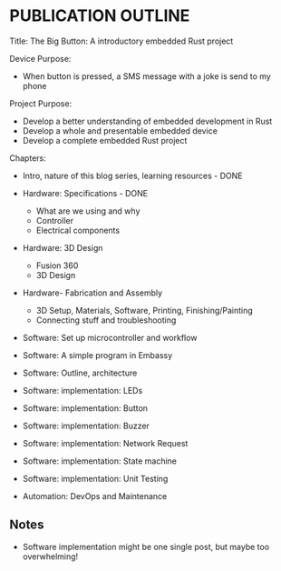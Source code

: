 # PUBLICATION OUTLINE

Title: The Big Button: A introductory embedded Rust project

Device Purpose:

- When button is pressed, a SMS message with a joke is send to my phone

Project Purpose:

- Develop a better understanding of embedded development in Rust
- Develop a whole and presentable embedded device
- Develop a complete embedded Rust project

Chapters:

- Intro, nature of this blog series, learning resources - DONE

- Hardware: Specifications - DONE
  - What are we using and why
  - Controller
  - Electrical components
- Hardware: 3D Design
  - Fusion 360
  - 3D Design
- Hardware- Fabrication and Assembly
  - 3D Setup, Materials, Software, Printing, Finishing/Painting
  - Connecting stuff and troubleshooting
- Software: Set up microcontroller and workflow
- Software: A simple program in Embassy
- Software: Outline, architecture
- Software: implementation: LEDs
- Software: implementation: Button
- Software: implementation: Buzzer
- Software: implementation: Network Request
- Software: implementation: State machine
- Software: implementation: Unit Testing
- Automation: DevOps and Maintenance

## Notes

- Software implementation might be one single post, but maybe too overwhelming!
